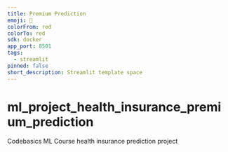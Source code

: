 ```yaml
---
title: Premium Prediction
emoji: 🚀
colorFrom: red
colorTo: red
sdk: docker
app_port: 8501
tags:
  - streamlit
pinned: false
short_description: Streamlit template space
---
```

# ml_project_health_insurance_premium_prediction
Codebasics ML Course health insurance prediction project
